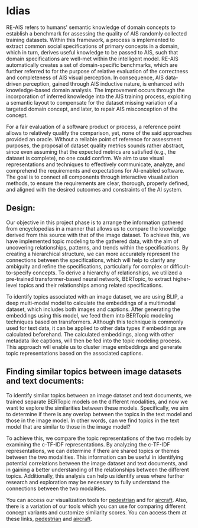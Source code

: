 # Idias
RE-AIS refers to humans' semantic knowledge of domain concepts to establish a benchmark for assessing the quality of AIS randomly collected training datasets.  Within this framework, a process is implemented to extract common social specifications of primary concepts in a domain, which in turn, derives useful knowledge to be passed to AIS, such that domain specifications are well-met within the intelligent model. RE-AIS automatically creates a set of domain-specific benchmarks, which are further referred to for the purpose of relative evaluation of the correctness and completeness of AIS visual perception. In consequence, AIS data-driven perception, gained through AIS inductive nature, is enhanced with knowledge-based domain analysis. The improvement occurs through the incorporation of inferred knowledge into the AIS training process, exploiting a semantic layout to compensate for the dataset missing variation of a targeted domain concept, and later, to repair AIS misconception of the concept. 

For a fair evaluation of a software product or process, a reference point allows to relatively qualify the comparison, yet, none of the said approaches provided an oracle. Without a reliable point of reference for assessment purposes, the proposal of dataset quality metrics sounds rather abstract, since even assuming that the expected metrics are satisfied (e.g., the dataset is complete), no one could confirm. We aim to use visual representations and techniques to effectively communicate, analyze, and comprehend the requirements and expectations for AI-enabled software. The goal is to connect all components through interactive visualization methods, to ensure the requirements are clear, thorough, properly defined, and aligned with the desired outcomes and constraints of the AI system.

## Design:
Our objective in this project phase is to arrange the information gathered from encyclopedias in a manner that allows us to compare the knowledge derived from this source with that of the image dataset. To achieve this, we have implemented topic modeling to the gathered data, with the aim of uncovering relationships, patterns, and trends within the specifications. By creating a hierarchical structure, we can more accurately represent the connections between the specifications, which will help to clarify any ambiguity and refine the specifications, particularly for complex or difficult-to-specify concepts. To derive a hierarchy of relationships, we utilized a pre-trained transformer-based neural network, BERTopic, to extract higher-level topics and their relationships among related specifications.

To identify topics associated with an image dataset, we are using BLIP, a deep multi-modal model to calculate the embeddings of a multimodal dataset, which includes both images and captions. After generating the embeddings using this model, we feed them into BERTopic modeling techniques based on transformers. Although this technique is commonly used for text data, it can be applied to other data types if embeddings are calculated beforehand. The calculated embeddings, along with other metadata like captions, will then be fed into the topic modeling process. This approach will enable us to cluster image embeddings and generate topic representations based on the associated captions.

## Finding similar topics between image datasets and text documents:
To identify similar topics between an image dataset and text documents, we trained separate BERTopic models on the different modalities, and now we want to explore the similarities between these models. Specifically, we aim to determine if there is any overlap between the topics in the text model and those in the image model. In other words, can we find topics in the text model that are similar to those in the image model?

To achieve this, we compare the topic representations of the two models by examining the c-TF-IDF representations. By analyzing the c-TF-IDF representations, we can determine if there are shared topics or themes between the two modalities. This information can be useful in identifying potential correlations between the image dataset and text documents, and in gaining a better understanding of the relationships between the different topics. Additionally, this analysis can help us identify areas where further research and exploration may be necessary to fully understand the connections between the two modalities.


You can access our visualization tools for [pedestrian](https://observablehq.com/d/0f9f9fd0542c3799) and for [aircraft](https://observablehq.com/d/c286d68ea5b4ee08). Also, there is a variation of our tools which you can use for comparing different concept variants and customize similarity scores. You can access them at these links, [pedestrian](https://observablehq.com/d/6d177cd06f04c14d) and [aircraft](https://observablehq.com/d/e4995a24ba587d64).
